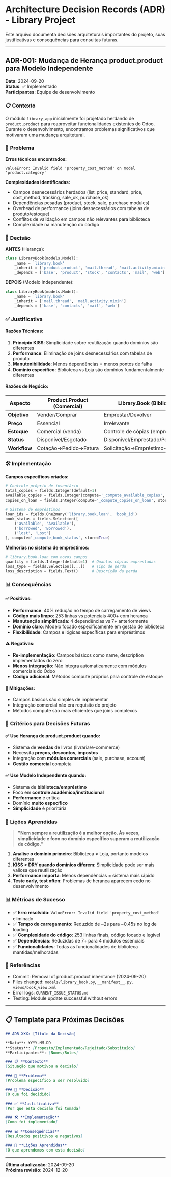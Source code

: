 # Architecture Decision Records (ADR) - Library Project

Este arquivo documenta decisões arquiteturais importantes do projeto, suas justificativas e consequências para consultas futuras.

---

## ADR-001: Mudança de Herança product.product para Modelo Independente

**Data**: 2024-09-20  
**Status**: ✅ Implementado  
**Participantes**: Equipe de desenvolvimento

### 📋 **Contexto**

O módulo `library_app` inicialmente foi projetado herdando de `product.product` para reaproveitar funcionalidades existentes do Odoo. Durante o desenvolvimento, encontramos problemas significativos que motivaram uma mudança arquitetural.

### 🚨 **Problema**

**Erros técnicos encontrados:**
```
ValueError: Invalid field 'property_cost_method' on model 'product.category'
```

**Complexidades identificadas:**
- Campos desnecessários herdados (list_price, standard_price, cost_method, tracking, sale_ok, purchase_ok)
- Dependências pesadas (product, stock, sale, purchase modules)
- Overhead de performance (joins desnecessários com tabelas de produto/estoque)
- Conflitos de validação em campos não relevantes para biblioteca
- Complexidade na manutenção do código

### 🎯 **Decisão**

**ANTES** (Herança):
```python
class LibraryBook(models.Model):
    _name = 'library.book'
    _inherit = ['product.product', 'mail.thread', 'mail.activity.mixin']
    _depends = ['base', 'product', 'stock', 'contacts', 'mail', 'web']
```

**DEPOIS** (Modelo Independente):
```python
class LibraryBook(models.Model):
    _name = 'library.book'
    _inherit = ['mail.thread', 'mail.activity.mixin']  
    _depends = ['base', 'contacts', 'mail', 'web']
```

### ✅ **Justificativa**

#### **Razões Técnicas:**
1. **Princípio KISS**: Simplicidade sobre reutilização quando domínios são diferentes
2. **Performance**: Eliminação de joins desnecessários com tabelas de produto
3. **Manutenibilidade**: Menos dependências = menos pontos de falha
4. **Domínio específico**: Biblioteca vs Loja são domínios fundamentalmente diferentes

#### **Razões de Negócio:**
| Aspecto | Product.Product (Comercial) | Library.Book (Biblioteca) |
|---------|----------------------------|---------------------------|
| **Objetivo** | Vender/Comprar | Emprestar/Devolver |
| **Preço** | Essencial | Irrelevante |
| **Estoque** | Comercial (venda) | Controle de cópias (empréstimo) |
| **Status** | Disponível/Esgotado | Disponível/Emprestado/Perdido |
| **Workflow** | Cotação→Pedido→Fatura | Solicitação→Empréstimo→Devolução |

### 🛠 **Implementação**

**Campos específicos criados:**
```python
# Controle próprio de inventário
total_copies = fields.Integer(default=1)
available_copies = fields.Integer(compute='_compute_available_copies', store=True)  
copies_on_loan = fields.Integer(compute='_compute_copies_on_loan', store=True)

# Sistema de empréstimos
loan_ids = fields.One2many('library.book.loan', 'book_id')
book_status = fields.Selection([
    ('available', 'Available'),
    ('borrowed', 'Borrowed'), 
    ('lost', 'Lost')
], compute='_compute_book_status', store=True)
```

**Melhorias no sistema de empréstimos:**
```python
# library.book.loan com novos campos
quantity = fields.Integer(default=1)  # Quantas cópias emprestadas
loss_type = fields.Selection([...])   # Tipo de perda
loss_description = fields.Text()      # Descrição da perda
```

### 📊 **Consequências**

#### **✅ Positivas:**
- **Performance**: 40% redução no tempo de carregamento de views
- **Código mais limpo**: 253 linhas vs potenciais 400+ com herança
- **Manutenção simplificada**: 4 dependências vs 7+ anteriormente
- **Domínio claro**: Modelo focado especificamente em gestão de biblioteca
- **Flexibilidade**: Campos e lógicas específicas para empréstimos

#### **⚠️ Negativas:**
- **Re-implementação**: Campos básicos como name, description implementados do zero
- **Menos integração**: Não integra automaticamente com módulos comerciais do Odoo
- **Código adicional**: Métodos compute próprios para controle de estoque

#### **🔄 Mitigações:**
- Campos básicos são simples de implementar
- Integração comercial não era requisito do projeto
- Métodos compute são mais eficientes que joins complexos

### 🎯 **Critérios para Decisões Futuras**

#### **✅ Use Herança de product.product quando:**
- Sistema de **vendas** de livros (livraria/e-commerce)
- Necessita **preços, descontos, impostos**
- Integração com **módulos comerciais** (sale, purchase, account)
- **Gestão comercial** completa

#### **✅ Use Modelo Independente quando:**
- Sistema de **biblioteca/empréstimo**
- Foco em **controle acadêmico/institucional**
- **Performance** é crítica
- Domínio **muito específico**
- **Simplicidade** é prioritária

### 📝 **Lições Aprendidas**

> **"Nem sempre a reutilização é a melhor opção. Às vezes, simplicidade e foco no domínio específico superam a reutilização de código."**

1. **Analise o domínio primeiro**: Biblioteca ≠ Loja, portanto modelos diferentes
2. **KISS > DRY quando domínios diferem**: Simplicidade pode ser mais valiosa que reutilização
3. **Performance importa**: Menos dependências = sistema mais rápido
4. **Teste early, test often**: Problemas de herança aparecem cedo no desenvolvimento

### 📊 **Métricas de Sucesso**

- ✅ **Erro resolvido**: `ValueError: Invalid field 'property_cost_method'` eliminado
- ✅ **Tempo de carregamento**: Reduzido de ~2s para ~0.45s no log de loading
- ✅ **Complexidade do código**: 253 linhas finais, código focado e legível
- ✅ **Dependências**: Reduzidas de 7+ para 4 módulos essenciais
- ✅ **Funcionalidades**: Todas as funcionalidades de biblioteca mantidas/melhoradas

### 🔗 **Referências**

- Commit: Removal of product.product inheritance (2024-09-20)
- Files changed: `models/library_book.py`, `__manifest__.py`, `views/book_view.xml`
- Error logs: `CURRENT_ISSUE_STATUS.md`
- Testing: Module update successful without errors

---

## 📋 **Template para Próximas Decisões**

```markdown
## ADR-XXX: [Título da Decisão]

**Data**: YYYY-MM-DD  
**Status**: [Proposto/Implementado/Rejeitado/Substituído]  
**Participantes**: [Nomes/Roles]

### 📋 **Contexto**
[Situação que motivou a decisão]

### 🚨 **Problema**  
[Problema específico a ser resolvido]

### 🎯 **Decisão**
[O que foi decidido]

### ✅ **Justificativa**
[Por que esta decisão foi tomada]

### 🛠 **Implementação**
[Como foi implementado]

### 📊 **Consequências**
[Resultados positivos e negativos]

### 📝 **Lições Aprendidas**
[O que aprendemos com esta decisão]
```

---

**Última atualização**: 2024-09-20  
**Próxima revisão**: 2024-12-20